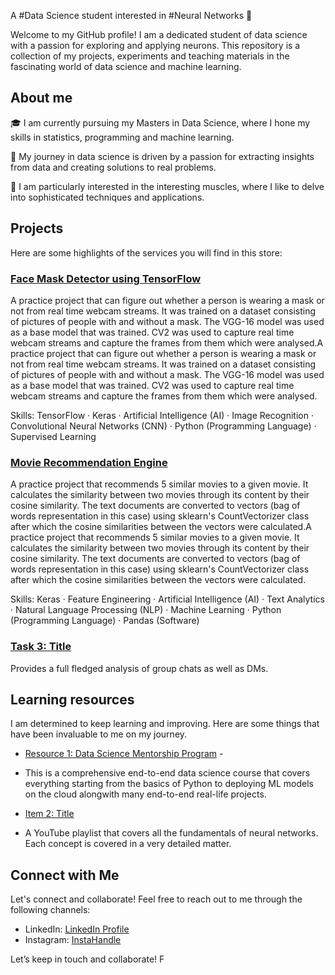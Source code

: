 A #Data Science student interested in #Neural Networks 🧠

Welcome to my GitHub profile! I am a dedicated student of data science with a passion for exploring and applying neurons. This repository is a collection of my projects, experiments and teaching materials in the fascinating world of data science and machine learning.

## About me

🎓 I am currently pursuing my Masters in Data Science, where I hone my skills in statistics, programming and machine learning.

🚀 My journey in data science is driven by a passion for extracting insights from data and creating solutions to real problems.

🌟 I am particularly interested in the interesting muscles, where I like to delve into sophisticated techniques and applications.

## Projects

Here are some highlights of the services you will find in this store:

### [Face Mask Detector using TensorFlow]([link-to-task-1](https://github.com/sohamfcb/face-mask-detector))
A practice project that can figure out whether a person is wearing a mask or not from real time webcam streams. It was trained on a dataset consisting of pictures of people with and without a mask. The VGG-16 model was used as a base model that was trained. CV2 was used to capture real time webcam streams and capture the frames from them which were analysed.A practice project that can figure out whether a person is wearing a mask or not from real time webcam streams. It was trained on a dataset consisting of pictures of people with and without a mask. The VGG-16 model was used as a base model that was trained. CV2 was used to capture real time webcam streams and capture the frames from them which were analysed.

Skills: TensorFlow · Keras · Artificial Intelligence (AI) · Image Recognition · Convolutional Neural Networks (CNN) · Python (Programming Language) · Supervised Learning

### [Movie Recommendation Engine]([Link-Task-2](https://github.com/sohamfcb/movie-recommender))
A practice project that recommends 5 similar movies to a given movie. It calculates the similarity between two movies through its content by their cosine similarity. The text documents are converted to vectors (bag of words representation in this case) using sklearn's CountVectorizer class after which the cosine similarities between the vectors were calculated.A practice project that recommends 5 similar movies to a given movie. It calculates the similarity between two movies through its content by their cosine similarity. The text documents are converted to vectors (bag of words representation in this case) using sklearn's CountVectorizer class after which the cosine similarities between the vectors were calculated.

 Skills: Keras · Feature Engineering · Artificial Intelligence (AI) · Text Analytics · Natural Language Processing (NLP) · Machine Learning · Python (Programming Language) · Pandas (Software) 

### [Task 3: Title]([Link-Task-3](https://github.com/sohamfcb/whatsapp-chat-analyzer-project))
Provides a full fledged analysis of group chats as well as DMs. 

## Learning resources

I am determined to keep learning and improving. Here are some things that have been invaluable to me on my journey.

- [Resource 1: Data Science Mentorship Program]((https://campusx1040.graphy.com/courses/Data-Science-Mentorship-Program-DSMP-20-653f50d1e4b0d2eae855480a)) -
- This is a comprehensive end-to-end data science course that covers everything starting from the basics of Python to deploying ML models on the cloud alongwith many end-to-end real-life projects.
  
- [Item 2: Title]([link-to-resource-2](https://www.youtube.com/playlist?list=PLKnIA16_RmvYuZauWaPlRTC54KxSNLtNn))
- A YouTube playlist that covers all the fundamentals of neural networks. Each concept is covered in a very detailed matter.

## Connect with Me

Let's connect and collaborate! Feel free to reach out to me through the following channels:

- LinkedIn: [LinkedIn Profile]([link-to-linkedin-profile](https://www.linkedin.com/in/soham-mukherjee-962b95272/))
- Instagram: [InstaHandle]([link-to-twitter](https://www.instagram.com/__.you_know_who)https://www.instagram.com/__.you_know_who)


Let’s keep in touch and collaborate! F
